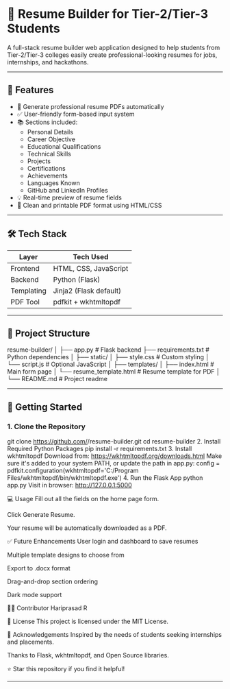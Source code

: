 # 📝 Resume Builder for Tier-2/Tier-3 Students

A full-stack resume builder web application designed to help students from Tier-2/Tier-3 colleges easily create professional-looking resumes for jobs, internships, and hackathons.

---

## 🔧 Features

- 📄 Generate professional resume PDFs automatically
- ✅ User-friendly form-based input system
- 📚 Sections included:
  - Personal Details
  - Career Objective
  - Educational Qualifications
  - Technical Skills
  - Projects
  - Certifications
  - Achievements
  - Languages Known
  - GitHub and LinkedIn Profiles
- 💡 Real-time preview of resume fields
- 🎨 Clean and printable PDF format using HTML/CSS

---

## 🛠️ Tech Stack

| Layer     | Tech Used          |
|-----------|--------------------|
| Frontend  | HTML, CSS, JavaScript |
| Backend   | Python (Flask)     |
| Templating| Jinja2 (Flask default) |
| PDF Tool  | pdfkit + wkhtmltopdf |

---

## 📁 Project Structure

resume-builder/
│
├── app.py # Flask backend
├── requirements.txt # Python dependencies
│
├── static/
│ ├── style.css # Custom styling
│ └── script.js # Optional JavaScript
│
├── templates/
│ ├── index.html # Main form page
│ └── resume_template.html # Resume template for PDF
│
└── README.md # Project readme

---

## 🚀 Getting Started

### 1. Clone the Repository

git clone https://github.com/<your-username>/resume-builder.git
cd resume-builder
2. Install Required Python Packages
pip install -r requirements.txt
3. Install wkhtmltopdf
Download from: https://wkhtmltopdf.org/downloads.html
Make sure it's added to your system PATH, or update the path in app.py:
config = pdfkit.configuration(wkhtmltopdf='C:/Program Files/wkhtmltopdf/bin/wkhtmltopdf.exe')
4. Run the Flask App
python app.py
Visit in browser: http://127.0.0.1:5000

💻 Usage
Fill out all the fields on the home page form.

Click Generate Resume.

Your resume will be automatically downloaded as a PDF.


✅ Future Enhancements
User login and dashboard to save resumes

Multiple template designs to choose from

Export to .docx format

Drag-and-drop section ordering

Dark mode support

👨‍💻 Contributor
Hariprasad R

📄 License
This project is licensed under the MIT License.

🙌 Acknowledgements
Inspired by the needs of students seeking internships and placements.

Thanks to Flask, wkhtmltopdf, and Open Source libraries.

⭐ Star this repository if you find it helpful!

---
